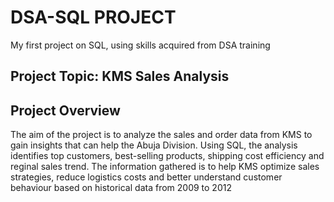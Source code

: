 # DSA-SQL PROJECT
My first project on SQL, using skills acquired from DSA training
## Project Topic: KMS Sales Analysis

## Project Overview
The aim of the project is to analyze the sales and order data from KMS to gain insights that can help the Abuja Division. Using SQL, the analysis identifies top customers, best-selling products, shipping cost efficiency and reginal sales trend. The information gathered is to help KMS optimize sales strategies, reduce logistics costs and better understand customer behaviour based on historical data from 2009 to 2012

